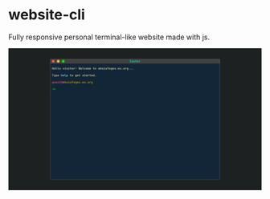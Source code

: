 # website-cli
Fully responsive personal terminal-like website made with js.

![Site_Preview](/preview.jpg)

